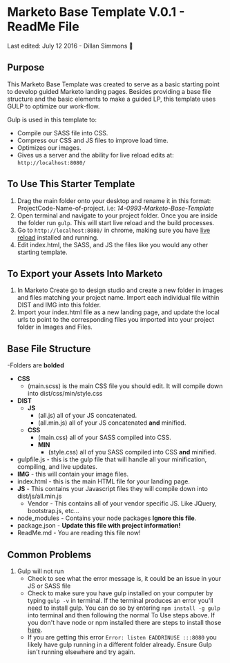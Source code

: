 # Marketo Base Template V.0.1 - ReadMe File
Last edited: July 12 2016 - Dillan Simmons :robot:

## Purpose

This Marketo Base Template was created to serve as a basic starting point to develop guided Marketo landing pages. Besides providing a base file structure and the basic elements to make a guided LP, this template uses GULP to optimize our work-flow. 

Gulp is used in this template to:

* Compile our SASS file into CSS.
* Compress our CSS and JS files to improve load time.
* Optimizes our images.
* Gives us a server and the ability for live reload edits at: `http://localhost:8080/`

## To Use This Starter Template

1. Drag the main folder onto your desktop and rename it in this format: ProjectCode-Name-of-project. i.e: *14-0993-Marketo-Base-Template*
2. Open terminal and navigate to your project folder. Once you are inside the folder run `gulp`. This will start live reload and the build processes.
3. Go to `http://localhost:8080/` in chrome, making sure you have [live reload](https://chrome.google.com/webstore/detail/livereload/jnihajbhpnppcggbcgedagnkighmdlei) installed and running. 
4. Edit index.html, the SASS, and JS the files like you would any other starting template. 

## To Export your Assets Into Marketo

1. In Marketo Create go to design studio and create a new folder in images and files matching your project name. Import each individual file within DIST and IMG into this folder.
2. Import your index.html file as a new landing page, and update the local urls to point to the corresponding files you imported into your project folder in Images and Files. 

## Base File Structure

-Folders are **bolded**

* **CSS**
	+ (main.scss) is the main CSS file you should edit. It will compile down into dist/css/min/style.css
* **DIST**
	+ **JS** 
		+ (all.js) all of your JS concatenated. 
		+ (all.min.js) all of your  JS concatenated **and** minified. 
	+ **CSS**
		+ (main.css) all of your SASS compiled into CSS.
		+ **MIN**
			+ (style.css) all of you SASS compiled into CSS **and** minified. 
* gulpfile.js - this is the gulp file that will handle all your minification, compiling, and live updates.
* **IMG** - this will contain your image files.
* index.html - this is the main HTML file for your landing page. 
* **JS** - This contains your Javascript files they will compile down into dist/js/all.min.js 
	+ Vendor - This contains all of your vendor specific JS. Like JQuery, bootstrap.js, etc...
* node_modules - Contains your node packages **Ignore this file**.
* package.json - **Update this file with project information!**
* ReadMe.md - You are reading this file now! 

## Common Problems
1. Gulp will not run
	* Check to see what the error message is, it could be an issue in your JS or SASS file
	* Check to make sure you have gulp installed on your computer by typing `gulp -v` in terminal. If the terminal produces an error you'll need to install gulp. You can do so by entering `npm install -g gulp` into terminal and then following the normal To Use steps above. If you don't have node or npm installed there are steps to install those [here](https://travismaynard.com/writing/getting-started-with-gulp).
	* If you are getting this error `Error: listen EADDRINUSE :::8080` you likely have gulp running in a different folder already. Ensure Gulp isn't running elsewhere and try again. 

